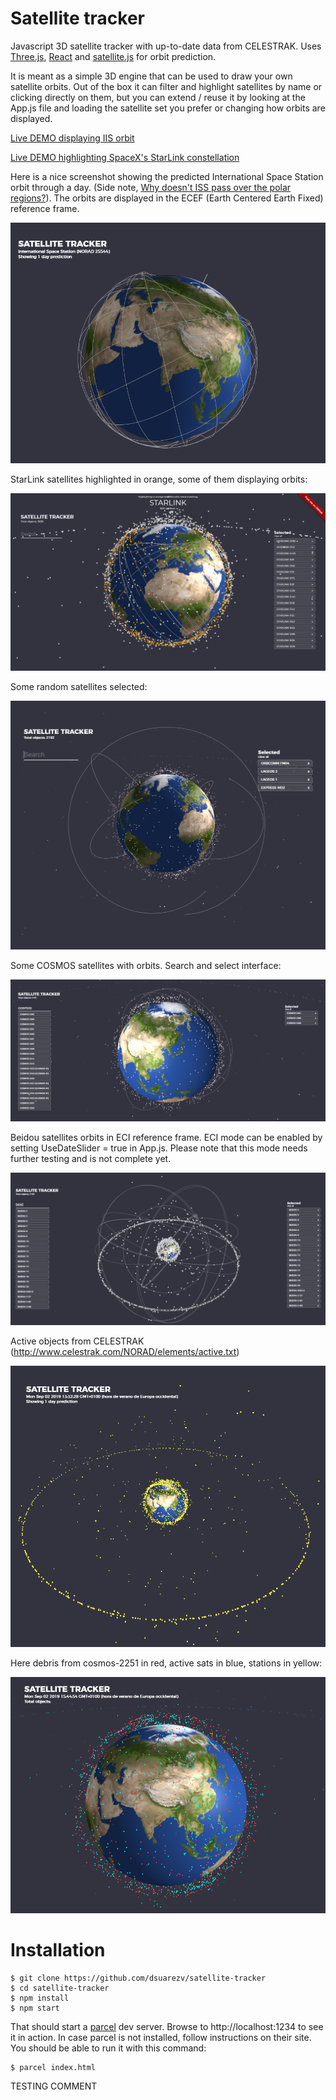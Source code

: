 Satellite tracker
=================

Javascript 3D satellite tracker with up-to-date data from CELESTRAK. Uses [Three.js](https://threejs.org/), [React](https://reactjs.org/) and [satellite.js](https://github.com/shashwatak/satellite-js) for orbit prediction.

It is meant as a simple 3D engine that can be used to draw your own satellite orbits. Out of the box it can filter and highlight satellites by name or clicking directly on them, but you can extend / reuse it by looking at the App.js file and loading the satellite set you prefer or changing how orbits are displayed.

[Live DEMO displaying IIS orbit](https://dsuarezv.github.io/satellite-tracker?ss=25544)

[Live DEMO highlighting SpaceX's StarLink constellation](https://dsuarezv.github.io/satellite-tracker?highlight=starlink)

Here is a nice screenshot showing the predicted International Space Station orbit through a day. (Side note, [Why doesn't ISS pass over the polar regions?](https://space.stackexchange.com/questions/5297/why-doesnt-iss-pass-over-the-polar-regions)). The orbits are displayed in the ECEF (Earth Centered Earth Fixed) reference frame.

![International Space Station](screenshots/01.png)

StarLink satellites highlighted in orange, some of them displaying orbits:

![](screenshots/11.png)

Some random satellites selected:

![](screenshots/07.png)

Some COSMOS satellites with orbits. Search and select interface:

![](screenshots/05.png)

Beidou satellites orbits in ECI reference frame. ECI mode can be enabled by setting UseDateSlider = true in App.js. Please note that this mode needs further testing and is not complete yet.

![](screenshots/10.png)


Active objects from CELESTRAK (http://www.celestrak.com/NORAD/elements/active.txt)

![Active satellites](screenshots/02.png)

Here debris from cosmos-2251 in red, active sats in blue, stations in yellow:

![debris](screenshots/04.png)

Installation
============

    $ git clone https://github.com/dsuarezv/satellite-tracker
    $ cd satellite-tracker
    $ npm install
    $ npm start

That should start a [parcel](https://parceljs.org/) dev server. Browse to http://localhost:1234 to see it in action. In case parcel is not installed, follow instructions on their site. You should be able to run it with this command:

    $ parcel index.html
TESTING COMMENT